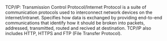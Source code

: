 TCP/IP:
Transmission Control Protocol/Internet Protocol is a suite of communication protocols used to interconnect network devices on the internet/intranet. Specifies how data is exchanged
by providing end-to-end communications that identify how it should be broken into packets, addressed, transmitted, routed and recived at destination. TCP/IP also includes HTTP, HTTPS
and FTP (File Transfer Protocol).
